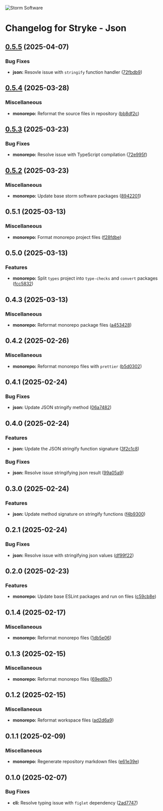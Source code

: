 ![Storm Software](https://public.storm-cdn.com/brand-banner.png)

# Changelog for Stryke - Json

## [0.5.5](https://github.com/storm-software/stryke/releases/tag/json%400.5.5) (2025-04-07)

### Bug Fixes

- **json:** Resovle issue with `stringify` function handler
  ([72fbdb9](https://github.com/storm-software/stryke/commit/72fbdb9))

## [0.5.4](https://github.com/storm-software/stryke/releases/tag/json%400.5.4) (2025-03-28)

### Miscellaneous

- **monorepo:** Reformat the source files in repository
  ([bb8df2c](https://github.com/storm-software/stryke/commit/bb8df2c))

## [0.5.3](https://github.com/storm-software/stryke/releases/tag/json%400.5.3) (2025-03-23)

### Bug Fixes

- **monorepo:** Resolve issue with TypeScript compilation
  ([72e995f](https://github.com/storm-software/stryke/commit/72e995f))

## [0.5.2](https://github.com/storm-software/stryke/releases/tag/json%400.5.2) (2025-03-23)

### Miscellaneous

- **monorepo:** Update base storm software packages
  ([8942201](https://github.com/storm-software/stryke/commit/8942201))

## 0.5.1 (2025-03-13)

### Miscellaneous

- **monorepo:** Format monorepo project files
  ([f28fdbe](https://github.com/storm-software/stryke/commit/f28fdbe))

## 0.5.0 (2025-03-13)

### Features

- **monorepo:** Split `types` project into `type-checks` and `convert` packages
  ([fcc5832](https://github.com/storm-software/stryke/commit/fcc5832))

## 0.4.3 (2025-03-13)

### Miscellaneous

- **monorepo:** Reformat monorepo package files
  ([a453428](https://github.com/storm-software/stryke/commit/a453428))

## 0.4.2 (2025-02-26)

### Miscellaneous

- **monorepo:** Reformat monorepo files with `prettier`
  ([b5d0302](https://github.com/storm-software/stryke/commit/b5d0302))

## 0.4.1 (2025-02-24)

### Bug Fixes

- **json:** Update JSON stringify method
  ([06a7482](https://github.com/storm-software/stryke/commit/06a7482))

## 0.4.0 (2025-02-24)

### Features

- **json:** Update the JSON stringify function signature
  ([3f2c1c8](https://github.com/storm-software/stryke/commit/3f2c1c8))

### Bug Fixes

- **json:** Resolve issue stringifying json result
  ([99a05a9](https://github.com/storm-software/stryke/commit/99a05a9))

## 0.3.0 (2025-02-24)

### Features

- **json:** Update method signature on stringify functions
  ([f4b9300](https://github.com/storm-software/stryke/commit/f4b9300))

## 0.2.1 (2025-02-24)

### Bug Fixes

- **json:** Resolve issue with stringifying json values
  ([df99f22](https://github.com/storm-software/stryke/commit/df99f22))

## 0.2.0 (2025-02-23)

### Features

- **monorepo:** Update base ESLint packages and run on files
  ([c59cb8e](https://github.com/storm-software/stryke/commit/c59cb8e))

## 0.1.4 (2025-02-17)

### Miscellaneous

- **monorepo:** Reformat monorepo files
  ([1db5e06](https://github.com/storm-software/stryke/commit/1db5e06))

## 0.1.3 (2025-02-15)

### Miscellaneous

- **monorepo:** Reformat monorepo files
  ([69ed6b7](https://github.com/storm-software/stryke/commit/69ed6b7))

## 0.1.2 (2025-02-15)

### Miscellaneous

- **monorepo:** Reformat workspace files
  ([ad2d6a9](https://github.com/storm-software/stryke/commit/ad2d6a9))

## 0.1.1 (2025-02-09)

### Miscellaneous

- **monorepo:** Regenerate repository markdown files
  ([e61e39e](https://github.com/storm-software/stryke/commit/e61e39e))

## 0.1.0 (2025-02-07)

### Bug Fixes

- **cli:** Resolve typing issue with `figlet` dependency
  ([2ad7747](https://github.com/storm-software/stryke/commit/2ad7747))
